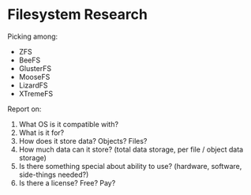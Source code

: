 # Filesystem Research

Picking among:
- ZFS
- BeeFS
- GlusterFS
- MooseFS
- LizardFS
- XTremeFS

Report on:
1. What OS is it compatible with?
2. What is it for?
3. How does it store data? Objects?  Files?
4. How much data can it store? (total data storage, per file / object data storage)
5. Is there something special about ability to use? (hardware, software, side-things needed?)
6. Is there a license?  Free?  Pay?
